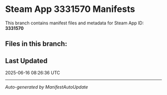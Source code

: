 # Steam App 3331570 Manifests

This branch contains manifest files and metadata for Steam App ID: **3331570**

## Files in this branch:

## Last Updated
2025-06-16 08:26:36 UTC

---
*Auto-generated by ManifestAutoUpdate*

